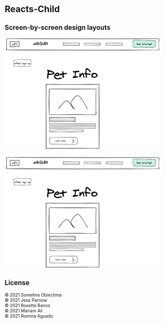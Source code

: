 # Reacts-Child

## Screen-by-screen design layouts

![](client/public/screen-by-screen/login_signup.png)

![](client/public/screen-by-screen/PetInfo.png)

## License

© 2021 Somelina Obiechina
<br>
© 2021 Jess Parnow
<br>
© 2021 Roxette Banos
<br>
© 2021 Mariam Ali
<br>
© 2021 Romina Aguado
